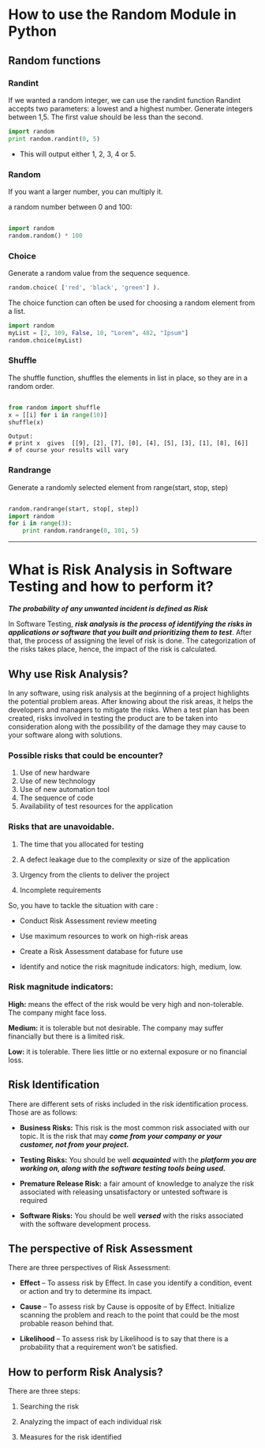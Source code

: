# How to use the Random Module in Python

## Random functions

### Randint

If we wanted a random integer, we can use the randint function Randint accepts two parameters: a lowest and a highest number. Generate integers between 1,5. The first value should be less than the second.

```python
import random
print random.randint(0, 5)

```

* This will output either 1, 2, 3, 4 or 5.
  
### Random

If you want a larger number, you can multiply it.

a random number between 0 and 100:

```py

import random
random.random() * 100

```

### Choice

Generate a random value from the sequence sequence.

```py
random.choice( ['red', 'black', 'green'] ).

```

The choice function can often be used for choosing a random element from a list.

```py
import random
myList = [2, 109, False, 10, "Lorem", 482, "Ipsum"]
random.choice(myList)

```

### Shuffle

The shuffle function, shuffles the elements in list in place, so they are in a random order.

```py

from random import shuffle
x = [[i] for i in range(10)]
shuffle(x)

```

```
Output:
# print x  gives  [[9], [2], [7], [0], [4], [5], [3], [1], [8], [6]]
# of course your results will vary
```

### Randrange

Generate a randomly selected element from range(start, stop, step)

```py

random.randrange(start, stop[, step])
import random
for i in range(3):
    print random.randrange(0, 101, 5)

```

----------------------------------------------------------------------------------------------


# What is Risk Analysis in Software Testing and how to perform it?

***The probability of any unwanted incident is defined as Risk***

In Software Testing, ***risk analysis is the process of identifying the risks in applications or software that you built and prioritizing them to test***. After that, the process of assigning the level of risk is done. The categorization of the risks takes place, hence, the impact of the risk is calculated.


## Why use Risk Analysis?

In any software, using risk analysis at the beginning of a project highlights the potential problem areas. After knowing about the risk areas, it helps the developers and managers to mitigate the risks. When a test plan has been created, risks involved in testing the product are to be taken into consideration along with the possibility of the damage they may cause to your software along with solutions.

### Possible risks that could be encounter? 

1. Use of new hardware
2. Use of new technology
3. Use of new automation tool
4. The sequence of code
5. Availability of test resources for the application


### Risks that are unavoidable.

1. The time that you allocated for testing

2. A defect leakage due to the complexity or size of the application

3. Urgency from the clients to deliver the project

4. Incomplete requirements


So, you have to tackle the situation with care :


* Conduct Risk Assessment review meeting

* Use maximum resources to work on high-risk areas

* Create a Risk Assessment database for future use

* Identify and notice the risk magnitude indicators: high, medium, low.


### Risk magnitude indicators:

**High:** means the effect of the risk would be very high and non-tolerable. The company might face loss.

**Medium:** it is tolerable but not desirable. The company may suffer financially but there is a limited risk.

**Low:** it is tolerable. There lies little or no external exposure or no financial loss.


## Risk Identification

There are different sets of risks included in the risk identification process. Those are as follows:


* **Business Risks:** This risk is the most common risk associated with our topic. It is the risk that may ***come from your company or your customer, not from your project.***

* **Testing Risks:** You should be well ***acquainted*** with the ***platform you are working on, along with the software testing tools being used.***

* **Premature Release Risk:** a fair amount of knowledge to analyze the risk associated with releasing unsatisfactory or untested software is required

* **Software Risks:** You should be well ***versed*** with the risks associated with the software development process.


## The perspective of Risk Assessment

There are three perspectives of Risk Assessment:


* **Effect** – To assess risk by Effect. In case you identify a condition, event or action and try to determine its impact.

* **Cause** – To assess risk by Cause is opposite of by Effect. Initialize scanning the problem and reach to the point that could be the most probable reason behind that.

* **Likelihood** – To assess risk by Likelihood is to say that there is a probability that a requirement won’t be satisfied.


## How to perform Risk Analysis?

There are three steps:

1. Searching the risk

2. Analyzing the impact of each individual risk

3. Measures for the risk identified
